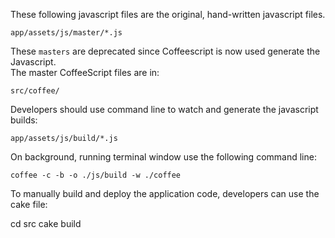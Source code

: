 These following javascript files are the original, hand-written javascript files.

	app/assets/js/master/*.js


These `masters` are deprecated since Coffeescript is now used generate the Javascript. <br/>
The master CoffeeScript files are in:

    src/coffee/ 

Developers should use command line to watch and generate the javascript builds:

	app/assets/js/build/*.js

On background, running terminal window use the following command line:

	coffee -c -b -o ./js/build -w ./coffee

To manually build and deploy the application code, developers can use the cake file:

   cd src
   cake build

